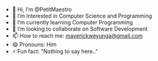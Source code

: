 - 👋 Hi, I’m @PetitMaestro
- 👀 I’m interested in Computer Science and Programming
- 🌱 I’m currently learning Computer Programming
- 💞️ I’m looking to collaborate on Software Development
- 📫 How to reach me: maverickweyunga@gmail.com
- 😄 Pronouns: Him
- ⚡ Fun fact: "Nothing to say here.."

<!---
PetitMaestro/PetitMaestro is a ✨ special ✨ repository because its `README.md` (this file) appears on your GitHub profile.
You can click the Preview link to take a look at your changes.
--->
